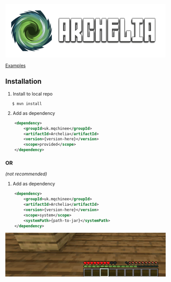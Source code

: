 <p align="left">
  <img src="docs/repository/banner.png"/>
</p>

[Examples](https://isaweye.github.io/archelia)

## Installation
1. Install to local repo
```shell
   $ mvn install
```
2. Add as dependency
```xml
    <dependency>
        <groupId>uk.mqchinee</groupId>
        <artifactId>Archelia</artifactId>
        <version>{version-here}</version>
        <scope>provided</scope>
    </dependency>
```

### OR 
*(not recommended)*

1. Add as dependency
```xml
    <dependency>
        <groupId>uk.mqchinee</groupId>
        <artifactId>Archelia</artifactId>
        <version>{version-here}</version>
        <scope>system</scope>
        <systemPath>{path-to-jar}</systemPath>
    </dependency>
```

<p align="center">
  <img src="repository/absdefg.gif" alt="animated" />
</p>
